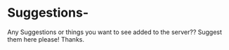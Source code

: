 # Suggestions-
Any Suggestions or things you want to see added to the server?? Suggest them here please! Thanks.
